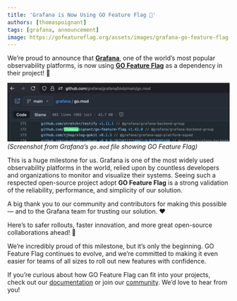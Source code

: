 ```yaml
---
title: 'Grafana is Now Using GO Feature Flag 🎉'
authors: [thomaspoignant]
tags: [grafana, announcement]
image: https://gofeatureflag.org/assets/images/grafana-go-feature-flag-8b3765aa4fe3e4debecb26f203bfd4cc.png
---
```


We’re proud to announce that [**Grafana**](https://github.com/grafana/grafana), one of the world’s most popular observability platforms, is now using **[GO Feature Flag](https://gofeatureflag.org)** as a dependency in their project! 🚀

![Grafana using GO Feature Flag](./grafana-go-feature-flag.png)
_(Screenshot from Grafana’s `go.mod` file showing GO Feature Flag)_

This is a huge milestone for us. Grafana is one of the most widely used observability platforms in the world, relied upon by countless developers and organizations to monitor and visualize their systems. Seeing such a respected open-source project adopt **GO Feature Flag** is a strong validation of the reliability, performance, and simplicity of our solution.

A big thank you to our community and contributors for making this possible — and to the Grafana team for trusting our solution. ❤️

Here’s to safer rollouts, faster innovation, and more great open-source collaborations ahead! 🚀

We’re incredibly proud of this milestone, but it’s only the beginning. GO Feature Flag continues to evolve, and we’re committed to making it even easier for teams of all sizes to roll out new features with confidence.

If you’re curious about how GO Feature Flag can fit into your projects, check out our [ documentation](https://gofeatureflag.org/docs/) or join our [community](https://gofeatureflag.org/slack/). We’d love to hear from you!

<!-- truncate -->
